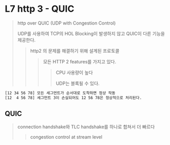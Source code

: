 # L7 http 3 - QUIC

> http over QUIC (UDP with Congestion Control)
>
> UDP를 사용하여 TCP의 HOL Blocking이 발생하지 않고 QUIC이 다른 기능을 제공한다.
>
> > http2 의 문제를 해결하기 위해 설계된 프로토콜
> >
> > > 모든 HTTP 2 features를 가지고 있다.
> > >
> > > > CPU 사용량이 높다
> > > >
> > > > UDP는 블록될 수 있다.

```sh
[12 34 56 78] 모든 세그먼트가 순서대로 도착하면 정상 작동
[12  4 56 78] 세그먼트 3이 손실되어도 12 56 78은 정상적으로 처리된다.
```

## QUIC

> connection handshake와 TLC handshake를 하나로 합쳐서 더 빠르다
>
> > congestion control at stream level
